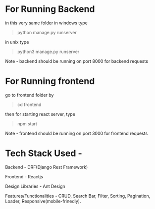 # For Running Backend

in this very same folder
in windows type
> python manage.py runserver

in unix type
> python3 manage.py runserver

Note - backend should be running on port 8000 for backend requests

# For Running frontend

go to frontend folder by 
> cd frontend

then for starting react server, type 
> npm start

Note - frontend should be running on port 3000 for frontend requests

# Tech Stack Used - 
Backend - DRF(Django Rest Framework)

Frontend - Reactjs

Design Libraries - Ant Design

Features/Functionalities - CRUD, Search Bar, Filter, Sorting, Pagination, Loader, Responsive(mobile-frinedly).